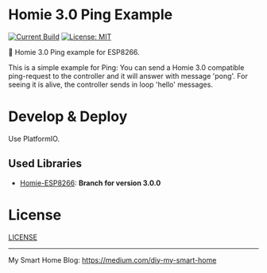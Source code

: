 ﻿# Homie 3.0 Ping Example

[![Current Build](https://api.travis-ci.org/stritti/Homie8266-Ping.svg?branch=master)](https://travis-ci.org/stritti/Homie8266-Ping)
[![License: MIT](https://img.shields.io/badge/License-MIT-yellow.svg)](https://opensource.org/licenses/MIT)

📣 Homie 3.0 Ping example for ESP8266.

This is a simple example for Ping: You can send a Homie 3.0 compatible ping-request to the controller and it
will answer with message 'pong'.
For seeing it is alive, the controller sends in loop 'hello' messages.

# Develop & Deploy

Use PlatformIO.

## Used Libraries

- [Homie-ESP8266](https://github.com/homieiot/homie-esp8266): **Branch for version 3.0.0**

# License

[LICENSE](LICENSE)

---

My Smart Home Blog: https://medium.com/diy-my-smart-home
